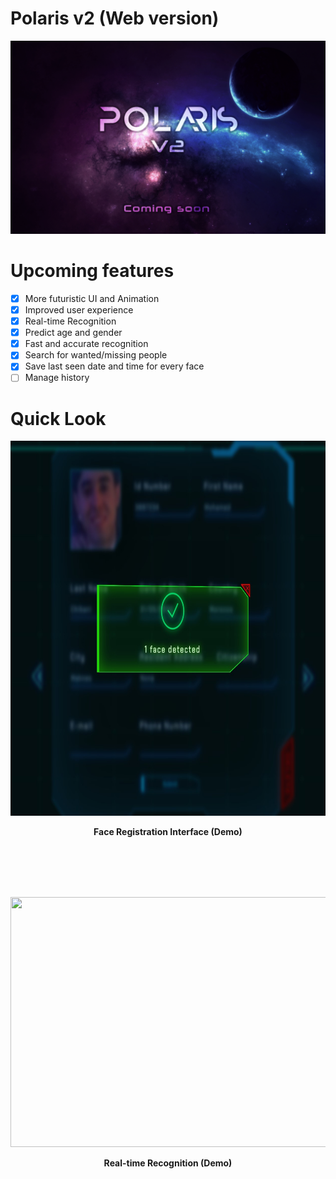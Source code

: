 # Polaris v2 (Web version)
<p align="center">
  <img  src="https://github.com/ChibaniMohamed/Polaris-2/blob/main/polaris2-2.jpg">
</p>

# Upcoming features

- [x] More futuristic UI and Animation
- [x] Improved user experience
- [x] Real-time Recognition
- [x] Predict age and gender
- [x] Fast and accurate recognition
- [x] Search for wanted/missing people
- [x] Save last seen date and time for every face
- [ ] Manage history

# Quick Look

<p align="center">
  <img width="700px" height="600px" src="https://github.com/ChibaniMohamed/Polaris-2/blob/main/demo1.jpg">   
  <p align="center">
    <b> Face Registration Interface (Demo) </b>
    </p>
</p>


<br/>
<br/>
<br/>
<br/>

<p align="center">
  <img width="1000px" height="400px" src="https://github.com/ChibaniMohamed/Polaris-2/blob/main/realtime.gif">
  <p align="center">
    <b>Real-time Recognition (Demo)</b>
    </p>
</p>


 
